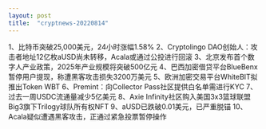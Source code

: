 ```yaml
---
layout: post
title:  "cryptnews-20220814"
---
```

1、比特币突破25,000美元，24小时涨幅1.58%
2、Cryptolingo DAO创始人：攻击者地址12亿枚aUSD尚未转移，Acala或通过公投进行回滚
3、北京发布首个数字人产业政策，2025年产业规模将突破500亿元
4、巴西加密借贷平台BlueBenx暂停用户提现，称遭黑客攻击损失3200万美元
5、欧洲加密交易平台WhiteBIT拟推出Token WBT
6、Premint：向Collector Pass社区提供白名单需进行KYC
7、过去一周USDC流通量减少5亿美元
8、Axie Infinity社区购入美国3x3篮球联盟Big3旗下Trilogy球队所有权NFT
9、aUSD已跌破0.01美元，已严重脱锚
10、Acala疑似遭遇黑客攻击，正通过紧急投票暂停操作
